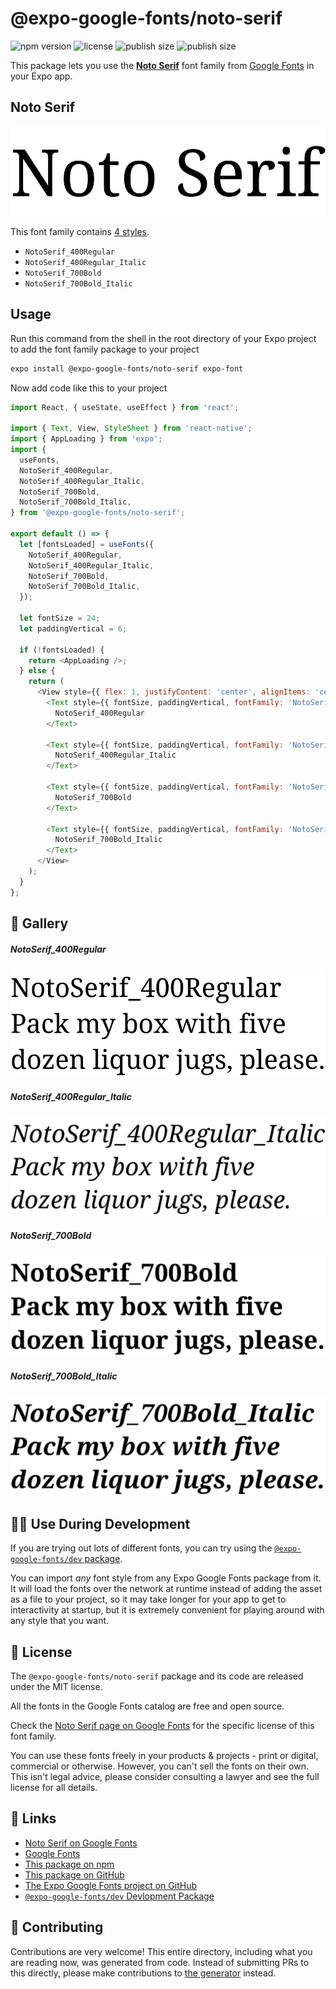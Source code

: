 # @expo-google-fonts/noto-serif

![npm version](https://flat.badgen.net/npm/v/@expo-google-fonts/noto-serif)
![license](https://flat.badgen.net/github/license/expo/google-fonts)
![publish size](https://flat.badgen.net/packagephobia/install/@expo-google-fonts/noto-serif)
![publish size](https://flat.badgen.net/packagephobia/publish/@expo-google-fonts/noto-serif)

This package lets you use the [**Noto Serif**](https://fonts.google.com/specimen/Noto+Serif) font family from [Google Fonts](https://fonts.google.com/) in your Expo app.

## Noto Serif

![Noto Serif](./font-family.png)

This font family contains [4 styles](#-gallery).

- `NotoSerif_400Regular`
- `NotoSerif_400Regular_Italic`
- `NotoSerif_700Bold`
- `NotoSerif_700Bold_Italic`

## Usage

Run this command from the shell in the root directory of your Expo project to add the font family package to your project
```sh
expo install @expo-google-fonts/noto-serif expo-font
```

Now add code like this to your project
```js
import React, { useState, useEffect } from 'react';

import { Text, View, StyleSheet } from 'react-native';
import { AppLoading } from 'expo';
import {
  useFonts,
  NotoSerif_400Regular,
  NotoSerif_400Regular_Italic,
  NotoSerif_700Bold,
  NotoSerif_700Bold_Italic,
} from '@expo-google-fonts/noto-serif';

export default () => {
  let [fontsLoaded] = useFonts({
    NotoSerif_400Regular,
    NotoSerif_400Regular_Italic,
    NotoSerif_700Bold,
    NotoSerif_700Bold_Italic,
  });

  let fontSize = 24;
  let paddingVertical = 6;

  if (!fontsLoaded) {
    return <AppLoading />;
  } else {
    return (
      <View style={{ flex: 1, justifyContent: 'center', alignItems: 'center' }}>
        <Text style={{ fontSize, paddingVertical, fontFamily: 'NotoSerif_400Regular' }}>
          NotoSerif_400Regular
        </Text>

        <Text style={{ fontSize, paddingVertical, fontFamily: 'NotoSerif_400Regular_Italic' }}>
          NotoSerif_400Regular_Italic
        </Text>

        <Text style={{ fontSize, paddingVertical, fontFamily: 'NotoSerif_700Bold' }}>
          NotoSerif_700Bold
        </Text>

        <Text style={{ fontSize, paddingVertical, fontFamily: 'NotoSerif_700Bold_Italic' }}>
          NotoSerif_700Bold_Italic
        </Text>
      </View>
    );
  }
};

```

## 🔡 Gallery

##### NotoSerif_400Regular
![NotoSerif_400Regular](./NotoSerif_400Regular.ttf.png)

##### NotoSerif_400Regular_Italic
![NotoSerif_400Regular_Italic](./NotoSerif_400Regular_Italic.ttf.png)

##### NotoSerif_700Bold
![NotoSerif_700Bold](./NotoSerif_700Bold.ttf.png)

##### NotoSerif_700Bold_Italic
![NotoSerif_700Bold_Italic](./NotoSerif_700Bold_Italic.ttf.png)


## 👩‍💻 Use During Development

If you are trying out lots of different fonts, you can try using the [`@expo-google-fonts/dev` package](https://github.com/expo/google-fonts/tree/master/font-packages/dev#readme).

You can import *any* font style from any Expo Google Fonts package from it. It will load the fonts
over the network at runtime instead of adding the asset as a file to your project, so it may take longer
for your app to get to interactivity at startup, but it is extremely convenient
for playing around with any style that you want.

## 📖 License

The `@expo-google-fonts/noto-serif` package and its code are released under the MIT license.

All the fonts in the Google Fonts catalog are free and open source.

Check the [Noto Serif page on Google Fonts](https://fonts.google.com/specimen/Noto+Serif) for the specific license of this font family.

You can use these fonts freely in your products & projects - print or digital, commercial or otherwise. However, you can't sell the fonts on their own. This isn't legal advice, please consider consulting a lawyer and see the full license for all details.

## 🔗 Links

- [Noto Serif on Google Fonts](https://fonts.google.com/specimen/Noto+Serif)
- [Google Fonts](https://fonts.google.com/)
- [This package on npm](https://www.npmjs.com/package/@expo-google-fonts/noto-serif)
- [This package on GitHub](https://github.com/expo/google-fonts/tree/master/font-packages/noto-serif)
- [The Expo Google Fonts project on GitHub](https://github.com/expo/google-fonts)
- [`@expo-google-fonts/dev` Devlopment Package](https://github.com/expo/google-fonts/tree/master/font-packages/dev)

## 🤝 Contributing

Contributions are very welcome! This entire directory, including what you are reading now, was generated from code. Instead of submitting PRs to this directly, please make contributions to [the generator](https://github.com/expo/google-fonts/tree/master/packages/generator) instead.
